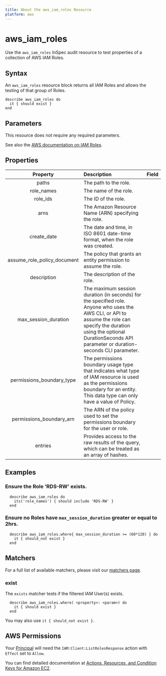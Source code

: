 ```yaml
---
title: About the aws_iam_roles Resource
platform: aws
---
```


# aws_iam_roles

Use the `aws_iam_roles` InSpec audit resource to test properties of a collection of AWS IAM Roles.

## Syntax

An `aws_iam_roles` resource block returns all IAM Roles and allows the testing of that group of Roles.

    describe aws_iam_roles do
      it { should exist }
    end

## Parameters

This resource does not require any required parameters.

See also the [AWS documentation on IAM Roles](https://docs.aws.amazon.com/IAM/latest/UserGuide/id_roles.html).

## Properties

| Property | Description | Field |
| :---: | :--- | :---: |
|paths                          | The path to the role. |
|role_names                     | The name of the role. |
|role_ids                       | The ID of the role. |
|arns                           | The Amazon Resource Name (ARN) specifying the role. |
|create_date                    | The date and time, in ISO 8601 date-time format, when the role was created. |
|assume_role_policy_document    | The policy that grants an entity permission to assume the role. |
|description                    | The description of the role. |
|max_session_duration           | The maximum session duration (in seconds) for the specified role. Anyone who uses the AWS CLI, or API to assume the role can specify the duration using the optional DurationSeconds API parameter or duration-seconds CLI parameter. |
|permissions_boundary_type      | The permissions boundary usage type that indicates what type of IAM resource is used as the permissions boundary for an entity. This data type can only have a value of Policy. |
|permissions_boundary_arn       | The ARN of the policy used to set the permissions boundary for the user or role. |
|entries                        | Provides access to the raw results of the query, which can be treated as an array of hashes. |


## Examples

### Ensure the Role 'RDS-RW' exists.

      describe aws_iam_roles do
        its('role_names') { should include 'RDS-RW' }
      end

### Ensure no Roles have `max_session_duration` greater or equal to 2hrs.

      describe aws_iam_roles.where{ max_session_duration >= (60*120) } do
        it { should_not exist }
      end

## Matchers

For a full list of available matchers, please visit our [matchers page](https://www.inspec.io/docs/reference/matchers/).

### exist

The `exists` matcher tests if the filtered IAM User(s) exists.

      describe aws_iam_roles.where( <property>: <param>) do
        it { should exist }
      end

You may also use `it { should_not exist }`.

## AWS Permissions

Your [Principal](https://docs.aws.amazon.com/IAM/latest/UserGuide/intro-structure.html#intro-structure-principal) will need the `IAM:Client:ListRolesResponse` action with `Effect` set to `Allow`.

You can find detailed documentation at [Actions, Resources, and Condition Keys for Amazon EC2](https://docs.aws.amazon.com/IAM/latest/UserGuide/list_amazonec2.html).

